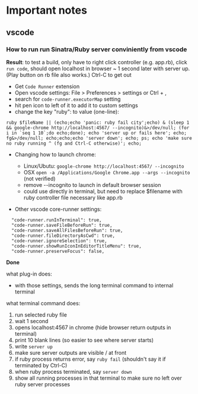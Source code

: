 # Important notes

## vscode

### How to run run Sinatra/Ruby server conviniently from vscode

**Result**: to test a build, only have to right click controller (e.g. app.rb), click `run code`, should open localhost in browser ~ 1 second later with server up. (Play button on rb file also works.) Ctrl-C to get out

* Get `Code Runner` extension
* Open vscode settings: File > Preferences > settings or Ctrl + ,
* search for `code-runner.executorMap` setting
* hit pen icon to left of it to add it to custom settings
* change the key "ruby": to value (one-line):

``
  ruby $fileName || (echo;echo 'panic: ruby fail city';echo) & (sleep 1 && google-chrome http://localhost:4567/ --incognito)&>/dev/null; (for i in `seq 1 10`;do echo;done); echo 'server up or fails here'; echo; fg&>/dev/null; echo;echo;echo 'server down'; echo; ps; echo 'make sure no ruby running ^ (fg and Ctrl-C otherwise)'; echo;
``

  * Changing how to launch chrome:
    * Linux/Ubutu: `google-chrome http://localhost:4567/ --incognito`
    * OSX `open -a /Applications/Google Chrome.app --args --incognito` (not verified)
    * remove --incognito to launch in default browser session
    * could use directly in terminal, but need to replace $filename with ruby controller file necessary like app.rb

* Other vscode core-runner settings:
```
  "code-runner.runInTerminal": true,
  "code-runner.saveFileBeforeRun": true,
  "code-runner.saveAllFilesBeforeRun": true,
  "code-runner.fileDirectoryAsCwd": true,
  "code-runner.ignoreSelection": true,
  "code-runner.showRunIconInEditorTitleMenu": true,
  "code-runner.preserveFocus": false,
```

**Done**

what plug-in does:

  * with those settings, sends the long terminal command to internal terminal

what terminal command does:

  1. run selected ruby file
  2. wait 1 second
  3. opens localhost:4567 in chrome (hide browser return outputs in terminal)
  4. print 10 blank lines (so easier to see where server starts)
  5. write `server up`
  6. make sure server outputs are visible / at front
  7. if ruby process returns error, say `ruby fail` (shouldn't say it if terminated by Ctrl-C)
  8. when ruby process terminated, say `server down`
  9. show all running processes in that terminal to make sure no left over ruby server processes

